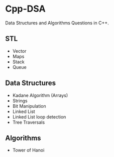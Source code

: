 # Cpp-DSA

Data Structures and Algorithms Questions in C++.

## STL

-   Vector
-   Maps
-   Stack
-   Queue

## Data Structures

-   Kadane Algorithm (Arrays)
-   Strings
-   Bit Manipulation
-   Linked List
-   Linked List loop detection
-   Tree Traversals

## Algorithms

-   Tower of Hanoi
